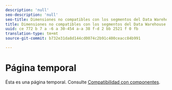```yaml
---
description: 'null'
seo-description: 'null'
seo-title: Dimensiones no compatibles con los segmentos del Data Warehouse
title: Dimensiones no compatibles con los segmentos del Data Warehouse
uuid: ce 772 b 7 a -6 a 30-454 a-a 38 f-d 2 bb 2521 f 0 fb
translation-type: tm+mt
source-git-commit: b732e31da8d144cd0074c2b91c400ceacc84b991

---
```



# Página temporal

<!-- This page is a duplicate of dimension-support.md. Once internal redirects are in place, we can remove this page and point it to dimension-support.md. -->

Ésta es una página temporal. Consulte [Compatibilidad con componentes](component-support.md).

